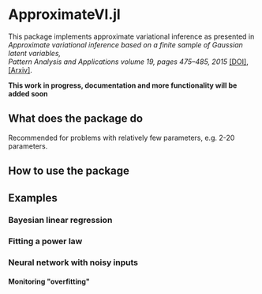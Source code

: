 # ApproximateVI.jl

This package implements approximate variational inference as presented in  
*Approximate variational inference based on a finite sample of Gaussian latent variables,  
Pattern Analysis and Applications volume 19, pages 475–485, 2015* [[DOI]](https://doi.org/10.1007/s10044-015-0496-9), [[Arxiv]](https://arxiv.org/pdf/1906.04507.pdf).

**This work in progress, documentation and more functionality will be added soon**


## What does the package do

Recommended for problems with relatively few parameters, e.g. 2-20 parameters.

## How to use the package

## Examples

### Bayesian linear regression

### Fitting a power law

### Neural network with noisy inputs

#### Monitoring "overfitting"

